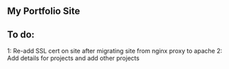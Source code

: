 My Portfolio Site
-----------------

To do:
-----------------
1: Re-add SSL cert on site after migrating site from nginx proxy to apache
2: Add details for projects and add other projects

